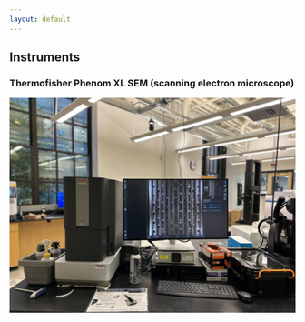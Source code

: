 ```yaml
---
layout: default
---
```


## Instruments

### Thermofisher Phenom XL SEM (scanning electron microscope)

![Thermofisher Phenom XL SEM](./assets/img/sem.JPG)